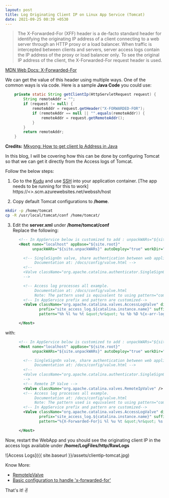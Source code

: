 ```yaml
---
layout: post
title: Log Originating Client IP on Linux App Service (Tomcat)
date: 2021-09-25 00:39 +0530
---
```


> The X-Forwarded-For (XFF) header is a de-facto standard header for identifying the originating IP address of a client connecting to a web server through an HTTP proxy or a load balancer. When traffic is intercepted between clients and servers, server access logs contain the IP address of the proxy or load balancer only. To see the original IP address of the client, the X-Forwarded-For request header is used.

[MDN Web Docs: X-Forwarded-For](https://developer.mozilla.org/en-US/docs/Web/HTTP/Headers/X-Forwarded-For)

We can get the value of this header using multiple ways. One of the common ways is via code. Here is a sample __Java Code__ you could use:

```java
    private static String getClientIp(HttpServletRequest request) {
        String remoteAddr = "";
        if (request != null) {
            remoteAddr = request.getHeader("X-FORWARDED-FOR");
            if (remoteAddr == null || "".equals(remoteAddr)) {
                remoteAddr = request.getRemoteAddr();
            }
        }
        return remoteAddr;
    }
```

__Credits:__ [Mkyong: How to get client Ip Address in Java](https://mkyong.com/java/how-to-get-client-ip-address-in-java/)

In this blog, I will be covering how this can be done by configuring Tomcat so that we can get it directly from the Access logs of Tomcat.

Follow the below steps:

1. Go to the [Kudu](https://docs.microsoft.com/en-us/azure/app-service/resources-kudu) and use [SSH](https://docs.microsoft.com/en-us/azure/app-service/configure-linux-open-ssh-session) into your application container. [The app needs to be running for this to work]
https://<<webappname>>.scm.azurewebsites.net/webssh/host

2. Copy default Tomcat configurations to __/home__.  
```bash
mkdir -p /home/tomcat  
cp -R /usr/local/tomcat/conf /home/tomcat/
```

3. Edit the __server.xml__ under __/home/tomcat/conf__  
Replace the following:

```xml
      <!-- In AppService below is customized to add : unpackWARs="${site.unpackWARs}" and workDir="${site.tempdir}-->
      <Host name="localhost" appBase="${site.root}"
            unpackWARs="${site.unpackWARs}" autoDeploy="true" workDir="${site.tempdir}">

        <!-- SingleSignOn valve, share authentication between web applications
             Documentation at: /docs/config/valve.html -->
        <!--
        <Valve className="org.apache.catalina.authenticator.SingleSignOn" />
        -->

        <!-- Access log processes all example.
             Documentation at: /docs/config/valve.html
             Note: The pattern used is equivalent to using pattern="common" -->
        <!-- In AppService prefix and pattern are customized-->
        <Valve className="org.apache.catalina.valves.AccessLogValve" directory="${site.logdir}/http/RawLogs"
               prefix="site_access_log.${catalina.instance.name}" suffix=".txt"
               pattern="%h %l %u %t &quot;%r&quot; %s %b %D %{x-arr-log-id}i" />

      </Host>
```

with:

```xml
      <!-- In AppService below is customized to add : unpackWARs="${site.unpackWARs}" and workDir="${site.tempdir}-->
      <Host name="localhost" appBase="${site.root}"
            unpackWARs="${site.unpackWARs}" autoDeploy="true" workDir="${site.tempdir}">

        <!-- SingleSignOn valve, share authentication between web applications
             Documentation at: /docs/config/valve.html -->
        <!--
        <Valve className="org.apache.catalina.authenticator.SingleSignOn" />
        -->
        <!-- Remote IP Valve -->
        <Valve className="org.apache.catalina.valves.RemoteIpValve" />
        <!-- Access log processes all example.
             Documentation at: /docs/config/valve.html
             Note: The pattern used is equivalent to using pattern="common" -->
        <!-- In AppService prefix and pattern are customized-->
        <Valve className="org.apache.catalina.valves.AccessLogValve" directory="${site.logdir}/http/RawLogs"
               prefix="site_access_log.${catalina.instance.name}" suffix=".txt"
               pattern="%{X-Forwarded-For}i %l %u %t &quot;%r&quot; %s %b %D %{x-arr-log-id}i" />

      </Host>
```

Now, restart the WebApp and you should see the originating client IP in the access logs available under __/home/LogFiles/http/RawLogs__

![Access Logs]({{ site.baseurl }}/assets/clientip-tomcat.jpg)

Know More:

- [RemoteIpValve](https://tomcat.apache.org/tomcat-8.5-doc/api/org/apache/catalina/valves/RemoteIpValve.html)
- [Basic configuration to handle 'x-forwarded-for'](https://tomcat.apache.org/tomcat-9.0-doc/config/filter.html#Basic_configuration_to_handle_'x-forwarded-for')  

That's it! :v:
